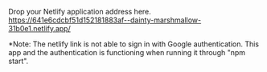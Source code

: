 Drop your Netlify application address here.
https://641e6cdcbf51d152181883af--dainty-marshmallow-31b0e1.netlify.app/

*Note: The netlify link is not able to sign in with Google authentication. This app and the authentication is functioning when running it through "npm start".
